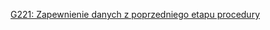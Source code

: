 [G221: Zapewnienie danych z poprzedniego etapu procedury](https://www.w3.org/WAI/WCAG22/Techniques/general/G221.html)